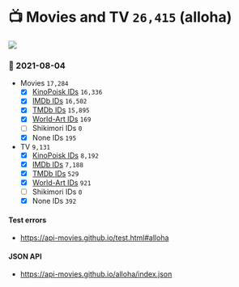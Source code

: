 # :tv: Movies and TV `26,415` (alloha)

<a href="https://API-Movies.github.io"><img src="https://API-Movies.github.io/banner.png?cache"></a>

### :date: 2021-08-04
- Movies `17,284`
  - [x] <a href="https://API-Movies.github.io/alloha/movie_kinopoisk_ids.json">KinoPoisk IDs</a> `16,336`
  - [x] <a href="https://API-Movies.github.io/alloha/movie_imdb_ids.json">IMDb IDs</a> `16,502`
  - [x] <a href="https://API-Movies.github.io/alloha/movie_tmdb_ids.json">TMDb IDs</a> `15,895`
  - [x] <a href="https://API-Movies.github.io/alloha/movie_world_art_ids.json">World-Art IDs</a> `169`
  - [ ] Shikimori IDs `0`
  - [x] None IDs `195`
- TV `9,131`
  - [x] <a href="https://API-Movies.github.io/alloha/tv_kinopoisk_ids.json">KinoPoisk IDs</a> `8,192`
  - [x] <a href="https://API-Movies.github.io/alloha/tv_imdb_ids.json">IMDb IDs</a> `7,188`
  - [x] <a href="https://API-Movies.github.io/alloha/tv_tmdb_ids.json">TMDb IDs</a> `529`
  - [x] <a href="https://API-Movies.github.io/alloha/tv_world_art_ids.json">World-Art IDs</a> `921`
  - [ ] Shikimori IDs `0`
  - [x] None IDs `392`
#### Test errors
- <a href='https://api-movies.github.io/test.html#alloha'>https://api-movies.github.io/test.html#alloha</a>
#### JSON API
- <a href='https://api-movies.github.io/alloha/index.json'>https://api-movies.github.io/alloha/index.json</a>
